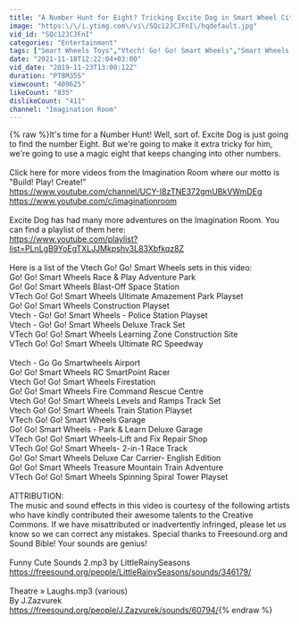 ```yaml
---
title: "A Number Hunt for Eight? Tricking Excite Dog in Smart Wheel City"
image: "https:\/\/i.ytimg.com\/vi\/SQc12JCJFnI\/hqdefault.jpg"
vid_id: "SQc12JCJFnI"
categories: "Entertainment"
tags: ["Smart Wheels Toys","Vtech! Go! Go! Smart Wheels","Smart Wheels City"]
date: "2021-11-18T12:22:04+03:00"
vid_date: "2019-11-23T13:00:12Z"
duration: "PT8M35S"
viewcount: "409625"
likeCount: "835"
dislikeCount: "411"
channel: "Imagination Room"
---
```

{% raw %}It's time for a Number Hunt! Well, sort of. Excite Dog is just going to find the number Eight. But we're going to make it extra tricky for him, we're going to use a magic eight that keeps changing into other numbers.<br /><br />Click here for more videos from the Imagination Room where our motto is &quot;Build! Play! Create!&quot; <br /><a rel="nofollow" target="blank" href="https://www.youtube.com/channel/UCY-I8zTNE372gmUBkVWmDEg">https://www.youtube.com/channel/UCY-I8zTNE372gmUBkVWmDEg</a> <br /><a rel="nofollow" target="blank" href="https://www.youtube.com/c/imaginationroom">https://www.youtube.com/c/imaginationroom</a> <br /><br />Excite Dog has had many more adventures on the Imagination Room. You can find a playlist of them here: <br /><a rel="nofollow" target="blank" href="https://www.youtube.com/playlist?list=PLnLgB9YoEgTXLJJMkpshv3L83Xbfkqz8Z">https://www.youtube.com/playlist?list=PLnLgB9YoEgTXLJJMkpshv3L83Xbfkqz8Z</a> <br /><br />Here is a list of the Vtech Go! Go! Smart Wheels sets in this video:  <br />Go! Go! Smart Wheels Race &amp; Play Adventure Park <br />Go! Go! Smart Wheels Blast-Off Space Station <br />VTech Go! Go! Smart Wheels Ultimate Amazement Park Playset  <br />Go! Go! Smart Wheels Construction Playset <br />Vtech - Go! Go! Smart Wheels - Police Station Playset <br />Vtech - Go! Go! Smart Wheels Deluxe Track Set <br />VTech Go! Go! Smart Wheels Learning Zone Construction Site <br />VTech Go! Go! Smart Wheels Ultimate RC Speedway <br /> <br />Vtech - Go Go Smartwheels Airport <br />Go! Go! Smart Wheels RC SmartPoint Racer  <br />Vtech Go! Go! Smart Wheels Firestation <br />Go! Go! Smart Wheels Fire Command Rescue Centre                           <br />Vtech Go! Go! Smart Wheels Levels and Ramps Track Set <br />Vtech Go! Go! Smart Wheels Train Station Playset <br />VTech Go! Go! Smart Wheels Garage  <br />Go! Go! Smart Wheels - Park &amp; Learn Deluxe Garage <br />VTech Go! Go! Smart Wheels-Lift and Fix Repair Shop  <br />VTech Go! Go! Smart Wheels- 2-in-1 Race Track <br />Go! Go! Smart Wheels Deluxe Car Carrier- English Edition <br />Go! Go! Smart Wheels Treasure Mountain Train Adventure <br />VTech Go! Go! Smart Wheels Spinning Spiral Tower Playset <br /><br />ATTRIBUTION: <br />The music and sound effects in this video is courtesy of the following artists who have kindly contributed their awesome talents to the Creative Commons. If we have misattributed or inadvertently infringed, please let us know so we can correct any mistakes. Special thanks to Freesound.org and Sound Bible! Your sounds are genius! <br /><br />Funny Cute Sounds 2.mp3 by LittleRainySeasons <br /><a rel="nofollow" target="blank" href="https://freesound.org/people/LittleRainySeasons/sounds/346179/">https://freesound.org/people/LittleRainySeasons/sounds/346179/</a> <br /><br />Theatre » Laughs.mp3 (various)<br />By J.Zazvurek <br /><a rel="nofollow" target="blank" href="https://freesound.org/people/J.Zazvurek/sounds/60794/">https://freesound.org/people/J.Zazvurek/sounds/60794/</a>{% endraw %}
